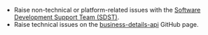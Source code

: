 * Raise non-technical or platform-related issues with the [Software Development Support Team (SDST)](https://developer.service.hmrc.gov.uk/developer/support).
* Raise technical issues on the [business-details-api](https://github.com/hmrc/business-details-api/issues) GitHub page.